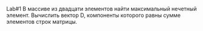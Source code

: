 Lab#1 В массиве из двадцати элементов найти максимальный нечетный элемент. Вычислить вектор D, компоненты которого равны сумме элементов строк матрицы.
